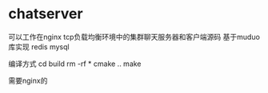# chatserver
可以工作在nginx tcp负载均衡环境中的集群聊天服务器和客户端源码 基于muduo库实现 redis mysql

编译方式
cd build
rm -rf *
cmake ..
make

需要nginx的
